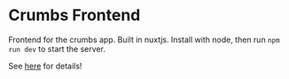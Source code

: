 # Crumbs Frontend

Frontend for the crumbs app. Built in nuxtjs. Install with node, then run `npm run dev` to start the server.

See [here](https://devpost.com/software/crumbs-9w02mk) for details!
